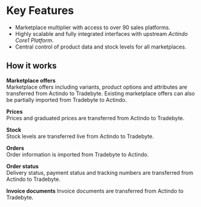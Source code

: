 # Key Features

- Marketplace multiplier with access to over 90 sales platforms.
- Highly scalable and fully integrated interfaces with upstream *Actindo Core1 Platform*.
- Central control of product data and stock levels for all marketplaces.

## How it works 

**Marketplace offers**  
Marketplace offers including variants, product options and attributes are transferred from Actindo to Tradebyte. Existing marketplace offers can also be partially imported from Tradebyte to Actindo.

**Prices**  
Prices and graduated prices are transferred from Actindo to Tradebyte.

**Stock**  
Stock levels are transferred live from Actindo to Tradebyte.

**Orders**  
Order information is imported from Tradebyte to Actindo.

**Order status**  
Delivery status, payment status and tracking numbers are transferred from Actindo to Tradebyte.

**Invoice documents**
Invoice documents are transferred from Actindo to Tradebyte.
